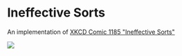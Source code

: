 # Ineffective Sorts

An implementation of [XKCD Comic 1185 "Ineffective Sorts"](http://xkcd.com/1185/)

<img src="http://imgs.xkcd.com/comics/ineffective_sorts.png" />
